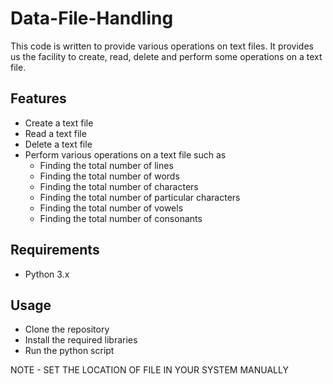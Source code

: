 # Data-File-Handling

This code is written to provide various operations on text files. It provides us the facility to create, read, delete and perform some operations on a text file.

## Features

- Create a text file
- Read a text file
- Delete a text file
- Perform various operations on a text file such as
	- Finding the total number of lines
	- Finding the total number of words
	- Finding the total number of characters
	- Finding the total number of particular characters
	- Finding the total number of vowels
	- Finding the total number of consonants

## Requirements

- Python 3.x

## Usage

- Clone the repository
- Install the required libraries
- Run the python script

NOTE - SET THE LOCATION OF FILE IN YOUR SYSTEM MANUALLY
